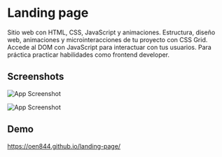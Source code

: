 
# Landing page

Sitio web con HTML, CSS, JavaScript y animaciones. Estructura, diseño web, animaciones y microinteracciones de tu proyecto con CSS Grid. Accede al DOM  con JavaScript para interactuar con tus usuarios. Para práctica practicar habilidades como frontend developer.


## Screenshots

![App Screenshot](https://i.imgur.com/hZEbWpv.png)


![App Screenshot](https://i.imgur.com/CPHlIVc.png)


## Demo

https://oen844.github.io/landing-page/
